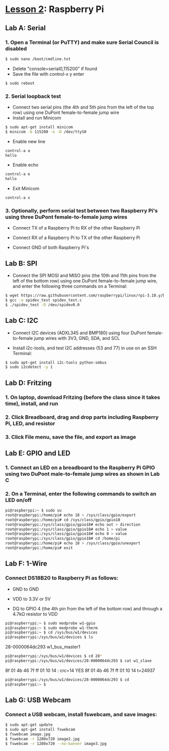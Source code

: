 # <a href="https://goo.gl/hRoMYW">Lesson 2</a>: Raspberry Pi

## Lab A: Serial

### 1. Open a Terminal (or PuTTY) and make sure Serial Council is disabled
```sh
$ sudo nano /boot/cmdline.txt
```
* Delete "console=serial0,115200" if found
* Save the file with control-x y enter
```sh
$ sudo reboot
```

### 2. Serial loopback test
* Connect two serial pins (the 4th and 5th pins from the left of the top row) using one DuPont female-to-female jump wire
* Install and run Minicom
```sh
$ sudo apt-get install minicom
$ minicom -b 115200 -o -D /dev/ttyS0
```
* Enable new line
```sh
control-a a
hello
```
* Enable echo
```sh
control-a e
hello
```
* Exit Minicom
```sh
control-a x
```

### 3. Optionally, perform serial test between two Raspberry Pi's using three DuPont female-to-female jump wires

* Connect TX of a Raspberry Pi to RX of the other Raspberry Pi

* Connect RX of a Raspberry Pi to TX of the other Raspberry Pi

* Connect GND of both Raspberry Pi's

## Lab B: SPI

* Connect the SPI MOSI and MISO pins (the 10th and 11th pins from the left of the bottom row) using one DuPont female-to-female jump wire, and enter the following three commands on a Terminal:
```sh
$ wget https://raw.githubusercontent.com/raspberrypi/linux/rpi-3.10.y/Documentation/spi/spidev_test.c
$ gcc -o spidev_test spidev_test.c
$ ./spidev_test -D /dev/spidev0.0
```
## Lab C: I2C

* Connect I2C devices (ADXL345 and BMP180) using four DuPont female-to-female jump wires with 3V3, GND, SDA, and SCL

* Install i2c-tools, and test I2C addresses (53 and 77) in use on an SSH Terminal:
```sh
$ sudo apt-get install i2c-tools python-smbus
$ sudo i2cdetect -y 1
```
## Lab D: Fritzing

### 1. On laptop, download Fritzing (before the class since it takes time), install, and run 

### 2. Click Breadboard, drag and drop parts including Raspberry Pi, LED, and resistor

### 3. Click File menu, save the file, and export as image

## Lab E: GPIO and LED

### 1. Connect an LED on a breadboard to the Raspberry Pi GPIO using two DuPont male-to-female jump wires as shown in Lab C

### 2. On a Terminal, enter the following commands to switch an LED on/off 
```sh
pi@raspberypi:~ $ sudo su
root@raspberypi:/home/pi# echo 18 > /sys/class/gpio/export
root@raspberypi:/home/pi# cd /sys/class/gpio/gpio18
root@raspberypi:/sys/class/gpio/gpio18# echo out > direction
root@raspberypi:/sys/class/gpio/gpio18# echo 1 > value
root@raspberypi:/sys/class/gpio/gpio18# echo 0 > value
root@raspberypi:/sys/class/gpio/gpio18# cd /home/pi
root@raspberypi:/home/pi# echo 18 > /sys/class/gpio/unexport
root@raspberypi:/home/pi# exit
```

## Lab F: 1-Wire

### Connect DS18B20 to Raspberry Pi as follows:

* GND to GND

* VDD to 3.3V or 5V

* DQ to GPIO 4 (the 4th pin from the left of the bottom row) and through a 4.7kΩ resistor to VDD
```sh
pi@raspberrypi:~ $ sudo modprobe w1-gpio
pi@raspberrypi:~ $ sudo modprobe w1-therm
pi@raspberrypi:~ $ cd /sys/bus/w1/devices
pi@raspberrypi:/sys/bus/w1/devices $ ls
```
28-0000064dc293  w1_bus_master1
```sh
pi@raspberrypi:/sys/bus/w1/devices $ cd 28*
pi@raspberrypi:/sys/bus/w1/devices/28-0000064dc293 $ cat w1_slave
```
8f 01 4b 46 7f ff 01 10 14 : crc=14 YES
8f 01 4b 46 7f ff 01 10 14 t=24937
```sh
pi@raspberrypi:/sys/bus/w1/devices/28-0000064dc293 $ cd
pi@raspberrypi:~ $ 
```

## Lab G: USB Webcam

### Connect a USB webcam, install fswebcam, and save images:
```sh
$ sudo apt-get update
$ sudo apt-get install fswebcam
$ fswebcam image.jpg
$ fswebcam -r 1280x720 image2.jpg
$ fswebcam -r 1280x720 --no-banner image3.jpg
```
